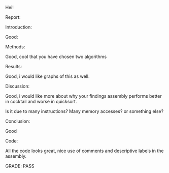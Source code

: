 Hei!

Report:

Introduction:

Good:

Methods:

Good, cool that you have chosen two algorithms

Results:

Good, i would like graphs of this as well.

Discussion:

Good, i would like more about why your findings assembly performs better in cocktail and worse in quicksort.

Is it due to many instructions? Many memory accesses? or something else?

Conclusion:

Good

Code:

All the code looks great, nice use of comments and descriptive labels in the assembly.

GRADE: PASS
